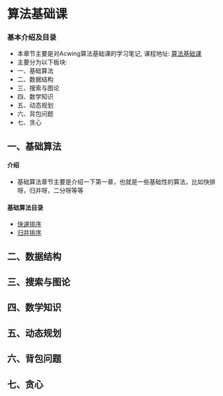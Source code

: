 # 算法基础课

### 基本介绍及目录
- 本章节主要是对Acwing算法基础课的学习笔记, 课程地址: [算法基础课](https://www.acwing.com/activity/content/11/)
- 主要分为以下板块:
- 一、基础算法
- 二、数据结构
- 三、搜索与图论
- 四、数学知识
- 五、动态规划
- 六、背包问题
- 七、贪心

## 一、基础算法

#### 介绍
- 基础算法章节主要是介绍一下第一章，也就是一些基础性的算法，比如快排呀，归并呀，二分呀等等

#### 基础算法目录
- [快速排序](算法学习/算法基础课/基础算法/快速排序.md)
- [归并排序](算法学习/算法基础课/基础算法/归并排序.md)

## 二、数据结构



## 三、搜索与图论



## 四、数学知识



## 五、动态规划



## 六、背包问题



## 七、贪心


